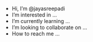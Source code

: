 -  Hi, I’m @jayasreepadi
-  I’m interested in ...
-  I’m currently learning ...
-  I’m looking to collaborate on ...
-  How to reach me ...

<!---
jayasreepadi/jayasreepadi is a ✨ special ✨ repository because its `README.md` (this file) appears on your GitHub profile.
You can click the Preview link to take a look at your changes.
--->
